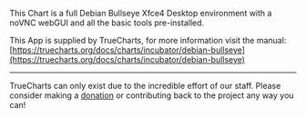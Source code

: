 This Chart is a full Debian Bullseye Xfce4 Desktop environment with a noVNC webGUI and all the basic tools pre-installed.

This App is supplied by TrueCharts, for more information visit the manual: [https://truecharts.org/docs/charts/incubator/debian-bullseye](https://truecharts.org/docs/charts/incubator/debian-bullseye)

---

TrueCharts can only exist due to the incredible effort of our staff.
Please consider making a [donation](https://truecharts.org/docs/about/sponsor) or contributing back to the project any way you can!
